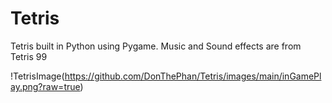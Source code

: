 # Tetris
 Tetris built in Python using Pygame.
 Music and Sound effects are from Tetris 99

!TetrisImage(https://github.com/DonThePhan/Tetris/images/main/inGamePlay.png?raw=true)
